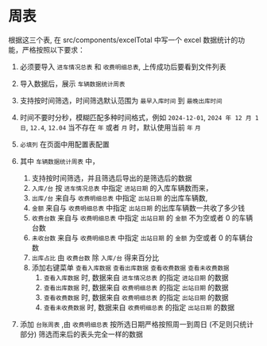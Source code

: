 # 周表
根据这三个表, 在 src/components/excelTotal 中写一个 excel 数据统计的功能，严格按照以下要求：
1. 必须要导入 `进车情况总表` 和 `收费明细总表`, 上传成功后要看到文件列表
2. 导入数据后，展示 `车辆数据统计周表`
3. 支持按时间筛选，时间筛选默认范围为 `最早入库时间` 到 `最晚出库时间`
4. 时间不要时分秒，模糊匹配多种时间格式，例如 `2024-12-01`, `2024 年 12 月 1 日`, `12.4`, ` 12.04 ` 当不存在 `年` 或者 `月` 时，默认使用当前 `年` `月`
5. `必填列` 在页面中用配置表配置
6. 其中 `车辆数据统计周表` 中，
	1. 支持按时间筛选，并且筛选后导出的是筛选后的数据
	2. `入库/台` 按 `进车情况总表` 中指定 `进站日期` 的入库车辆数而来，
	3. `出库/台` 来自与 `收费明细总表` 中指定 `出站日期` 的出库车辆数,
	4. `金额` 来自与 `收费明细总表` 中指定 `出站日期` 的出库车辆数一共收了多少钱
	5. `收费台数` 来自与 `收费明细总表` 中指定 `出站日期` 的 `金额` 不为空或者 0 的车辆台数
	6. `未收台数` 来自与 `收费明细总表` 中指定 `出站日期` 的 `金额` 为空或者 0 的车辆台数
	7. `出库占比` 由 `收费台数` 除 `入库/台` 得来百分比
	8. 添加右键菜单 `查看入库数据` `查看出库数据` `查看收费数据` `查看未收费数据`
		1.  `查看入库数据` 时, 数据来自 `进车情况总表` 的指定 `进站日期` 的数据
		2. `查看出库数据` 时, 数据来自 `收费明细总表` 的指定 `出站日期` 的数据
		3. `查看收费数据` 时, 数据来自 `收费明细总表` 的指定 `出站日期` 的数据
		4. `查看未收费数据` 时, 数据来自 `收费明细总表` 的指定 `出站日期` 的数据


7. 添加 `台账周表` ,由 `收费明细总表` 按所选日期严格按照周一到周日 (不足则只统计部分) 筛选而来后的表头完全一样的数据